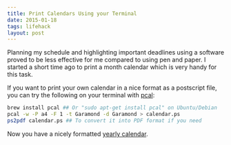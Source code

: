 ```yaml
---
title: Print Calendars Using your Terminal
date: 2015-01-18
tags: lifehack
layout: post
---
```


Planning my schedule and highlighting important deadlines using a software proved to be less effective for me compared to using pen and paper. I started a short time ago to print a month calendar which is very handy for this task.

If you want to print your own calendar in a nice format as a postscript file, you can try the following on your terminal with [pcal](http://pcal.sourceforge.net/):

```bash
brew install pcal ## Or "sudo apt-get install pcal" on Ubuntu/Debian
pcal -w -P a4 -F 1 -t Garamond -d Garamond > calendar.ps
ps2pdf calendar.ps ## To convert it into PDF format if you need
```

Now you have a nicely formatted [yearly calendar](https://dl.dropboxusercontent.com/u/14420846/blog/posts/calendar2015.pdf).
